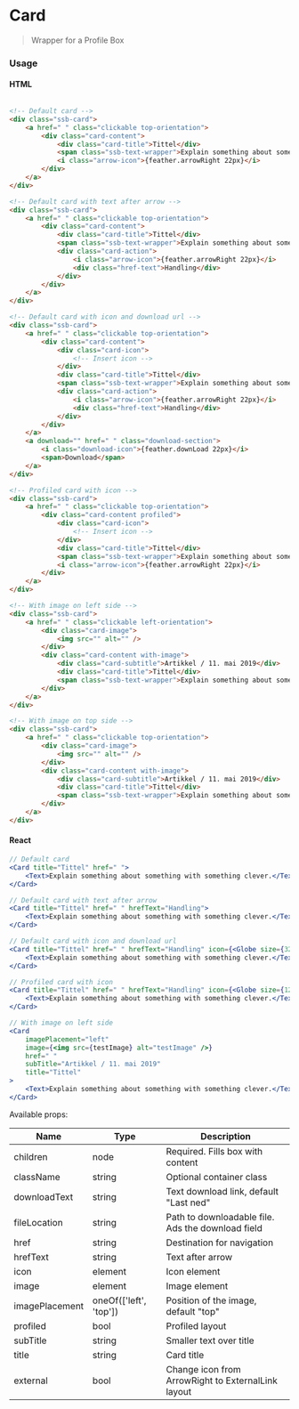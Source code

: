 Card
========

> Wrapper for a Profile Box

### Usage

#### HTML

```html

<!-- Default card -->
<div class="ssb-card">
    <a href=" " class="clickable top-orientation">
        <div class="card-content">
            <div class="card-title">Tittel</div>
            <span class="ssb-text-wrapper">Explain something about something with something clever.</span>
            <i class="arrow-icon">{feather.arrowRight 22px}</i>
        </div>
    </a>
</div>

<!-- Default card with text after arrow -->
<div class="ssb-card">
    <a href=" " class="clickable top-orientation">
        <div class="card-content">
            <div class="card-title">Tittel</div>
            <span class="ssb-text-wrapper">Explain something about something with something clever.</span>
            <div class="card-action">
                <i class="arrow-icon">{feather.arrowRight 22px}</i>
                <div class="href-text">Handling</div>
            </div>
        </div>
    </a>
</div>

<!-- Default card with icon and download url -->
<div class="ssb-card">
    <a href=" " class="clickable top-orientation">
        <div class="card-content">
            <div class="card-icon">
                <!-- Insert icon -->
            </div>
            <div class="card-title">Tittel</div>
            <span class="ssb-text-wrapper">Explain something about something with something clever.</span>
            <div class="card-action">
                <i class="arrow-icon">{feather.arrowRight 22px}</i>
                <div class="href-text">Handling</div>
            </div>
        </div>
    </a>
    <a download="" href=" " class="download-section">
        <i class="download-icon">{feather.downLoad 22px}</i>
        <span>Download</span>
    </a>
</div>

<!-- Profiled card with icon -->
<div class="ssb-card">
    <a href=" " class="clickable top-orientation">
        <div class="card-content profiled">
            <div class="card-icon">
                <!-- Insert icon -->
            </div>
            <div class="card-title">Tittel</div>
            <span class="ssb-text-wrapper">Explain something about something with something clever.</span>
            <i class="arrow-icon">{feather.arrowRight 22px}</i>
        </div>
    </a>
</div>

<!-- With image on left side -->
<div class="ssb-card">
    <a href=" " class="clickable left-orientation">
        <div class="card-image">
            <img src="" alt="" />
        </div>
        <div class="card-content with-image">
            <div class="card-subtitle">Artikkel / 11. mai 2019</div>
            <div class="card-title">Tittel</div>
            <span class="ssb-text-wrapper">Explain something about something with something clever.</span>
        </div>
    </a>
</div>

<!-- With image on top side -->
<div class="ssb-card">
    <a href=" " class="clickable top-orientation">
        <div class="card-image">
            <img src="" alt="" />
        </div>
        <div class="card-content with-image">
            <div class="card-subtitle">Artikkel / 11. mai 2019</div>
            <div class="card-title">Tittel</div>
            <span class="ssb-text-wrapper">Explain something about something with something clever.</span>
        </div>
    </a>
</div>
```

#### React

```jsx harmony
// Default card 
<Card title="Tittel" href=" ">
    <Text>Explain something about something with something clever.</Text>
</Card>

// Default card with text after arrow
<Card title="Tittel" href=" " hrefText="Handling">
    <Text>Explain something about something with something clever.</Text>
</Card>

// Default card with icon and download url
<Card title="Tittel" href=" " hrefText="Handling" icon={<Globe size={32} />} fileLocation="./not_a_file.md" downloadText="Download">
    <Text>Explain something about something with something clever.</Text>
</Card>

// Profiled card with icon
<Card title="Tittel" href=" " hrefText="Handling" icon={<Globe size={120} />} profiled>
    <Text>Explain something about something with something clever.</Text>
</Card>

// With image on left side
<Card
    imagePlacement="left"
    image={<img src={testImage} alt="testImage" />}
    href=" "
    subTitle="Artikkel / 11. mai 2019"
    title="Tittel"
>
    <Text>Explain something about something with something clever.</Text>
</Card>
```

Available props:

| Name       | Type           | Description  |
| ---------- | ------------- | ----- |
| children | node | Required. Fills box with content |
| className   | string | Optional container class|
| downloadText | string | Text download link, default "Last ned" |
| fileLocation | string | Path to downloadable file. Ads the download field |
| href | string | Destination for navigation |
| hrefText | string | Text after arrow |
| icon | element | Icon element |
| image | element | Image element |
| imagePlacement | oneOf(['left', 'top']) | Position of the image, default "top"  |
| profiled | bool | Profiled layout |
| subTitle | string | Smaller text over title |
| title | string | Card title |
| external | bool | Change icon from ArrowRight to ExternalLink layout |
